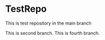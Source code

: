 # TestRepo


This is test repository in the main branch

This is second  branch. This  is fourth branch.
